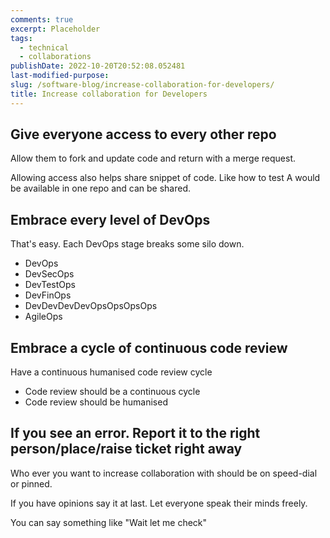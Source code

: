 ```yaml
---
comments: true
excerpt: Placeholder
tags:
  - technical
  - collaborations
publishDate: 2022-10-20T20:52:08.052481
last-modified-purpose:
slug: /software-blog/increase-collaboration-for-developers/
title: Increase collaboration for Developers
---
```


## Give everyone access to every other repo

Allow them to fork and update code and return with a merge request.

Allowing access also helps share snippet of code. Like how to test A would be available in one repo and can be shared.

## Embrace every level of DevOps

That's easy. Each DevOps stage breaks some silo down.

- DevOps
- DevSecOps
- DevTestOps
- DevFinOps
- DevDevDevDevOpsOpsOpsOps
- AgileOps

## Embrace a cycle of continuous code review

Have a continuous humanised code review cycle

- Code review should be a continuous cycle
- Code review should be humanised

## If you see an error. Report it to the right person/place/raise ticket right away

Who ever you want to increase collaboration with should be on speed-dial or pinned.

If you have opinions say it at last. Let everyone speak their minds freely.

You can say something like "Wait let me check"
